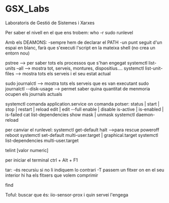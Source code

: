 # GSX_Labs
Laboratoris de Gestió de Sistemes i Xarxes

Per saber el nivell en el que ens trobem:
	who -r
	sudo runlevel

Amb els DEAMONS:
	-sempre hem de declarar el PATH
	-un punt seguit d'un espai en blanc, farà que s'executi l'script en la mateixa shell (no crea un entorn nou)


pstree --> per saber tots els processos que s'han engegat
systemctl list-units –all --> mostra tot, serveis, montures, dispositius....
systemctl list-unit-files --> mostra tots els serveis i el seu estat actual

sudo journalctl --> mostra tots els serveis que es van executant
sudo journalctl --disk-usage --> permet saber quina quantitat de menmoria ocupen els journals actuals

systemctl comanda application.service
	on comanda potser:
		status | start | stop | restart | reload
		edit | edit --full
		enable | disable
		is-active | is-enabled | is-failed
		cat
		list-dependencies
		show
		mask | unmask
systemctl daemon-reload

per canviar el runlevel:
systemctl get-default
		halt -->para
		rescue
		poweroff
		reboot
systemctl set-default multi-user.target | graphical.target
systemctl list-dependencies multi-user.target

telint [valor numeric]

per iniciar el terminal ctrl + Alt + F1

tar:
	-és recursiu si no li indiquem lo contrari
	-T passem un fitxer on en el seu interior hi ha els fitxers que volem comprimir
	

find


Toful:
buscar que és: iio-sensor-prox i quin servei l'engega




